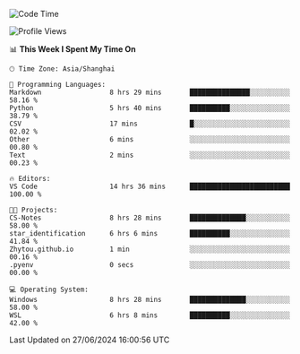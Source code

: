 <!--START_SECTION:waka-->
![Code Time](http://img.shields.io/badge/Code%20Time-1%2C810%20hrs%2043%20mins-blue)

![Profile Views](http://img.shields.io/badge/Profile%20Views-5-blue)

📊 **This Week I Spent My Time On** 

```text
🕑︎ Time Zone: Asia/Shanghai

💬 Programming Languages: 
Markdown                 8 hrs 29 mins       ███████████████░░░░░░░░░░   58.16 % 
Python                   5 hrs 40 mins       ██████████░░░░░░░░░░░░░░░   38.79 % 
CSV                      17 mins             █░░░░░░░░░░░░░░░░░░░░░░░░   02.02 % 
Other                    6 mins              ░░░░░░░░░░░░░░░░░░░░░░░░░   00.80 % 
Text                     2 mins              ░░░░░░░░░░░░░░░░░░░░░░░░░   00.23 % 

🔥 Editors: 
VS Code                  14 hrs 36 mins      █████████████████████████   100.00 % 

🐱‍💻 Projects: 
CS-Notes                 8 hrs 28 mins       ██████████████░░░░░░░░░░░   58.00 % 
star_identification      6 hrs 6 mins        ██████████░░░░░░░░░░░░░░░   41.84 % 
Zhytou.github.io         1 min               ░░░░░░░░░░░░░░░░░░░░░░░░░   00.16 % 
.pyenv                   0 secs              ░░░░░░░░░░░░░░░░░░░░░░░░░   00.00 % 

💻 Operating System: 
Windows                  8 hrs 28 mins       ██████████████░░░░░░░░░░░   58.00 % 
WSL                      6 hrs 8 mins        ██████████░░░░░░░░░░░░░░░   42.00 % 
```


 Last Updated on 27/06/2024 16:00:56 UTC
<!--END_SECTION:waka-->